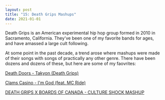 ```yaml
---
layout: post
title: "15: Death Grips Mashups"
date: 2021-01-01
---
```


Death Grips is an American experimental hip hop group formed in 2010 in Sacramento, California. They've been one of my favorite bands for ages, and have amassed a large cult following.

At some point in the past decade, a trend arose where mashups were made of their songs with songs of practically any other genre. There have been dozens and dozens of these, but here are some of my faovrites:

[Death Doors - Takyon (Death Grips)](https://www.youtube.com/watch?v=OXXMYW7nEWE)  

[Clams Casino - I'm God (feat. MC Ride)](https://www.youtube.com/watch?v=FqzeNF2_eak)  

[DEATH GRIPS X BOARDS OF CANADA - CULTURE SHOCK MASHUP](https://www.youtube.com/watch?v=MjjdroEutNA)  
